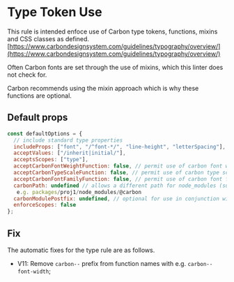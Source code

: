 # Type Token Use

This rule is intended enfoce use of Carbon type tokens, functions, mixins and CSS classes as defined.
[https://www.carbondesignsystem.com/guidelines/typography/overview/](https://www.carbondesignsystem.com/guidelines/typography/overview/)

Often Carbon fonts are set through the use of mixins, which this linter does not check for.

Carbon recommends using the mixin approach which is why these functions are optional.

## Default props

```js
const defaultOptions = {
  // include standard type properties
  includeProps: ["font", "/^font-*/", "line-height", "letterSpacing"],
  acceptValues: ["/inherit|initial/"],
  acceptsScopes: ["type"],
  acceptCarbonFontWeightFunction: false, // permit use of carbon font weight function
  acceptCarbonTypeScaleFunction: false, // permit use of carbon type scale function
  acceptCarbonFontFamilyFunction: false, // permit use of carbon font family function
  carbonPath: undefined // allows a different path for node_modules (supports monorepo with multiple carbon versions),
   e.g. packages/proj1/node_modules/@carbon
  carbonModulePostfix: undefined, // optional for use in conjunction with `carbonPath` to where a Carbon module has been renamed e.g. `-10` with a carbonPath of `node_modules/@carbon` will use `node_modules/@carbon/type-10`
  enforceScopes: false
};
```

## Fix

The automatic fixes for the type rule are as follows.

- V11: Remove `carbon--` prefix from function names with e.g. `carbon--font-width`;
